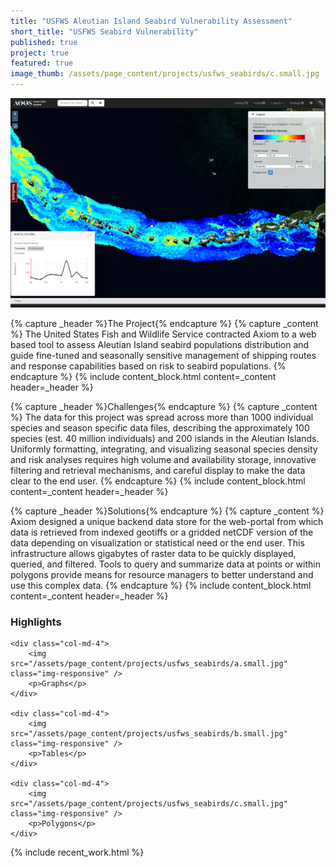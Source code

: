 ```yaml
---
title: "USFWS Aleutian Island Seabird Vulnerability Assessment"
short_title: "USFWS Seabird Vulnerability"
published: true
project: true
featured: true
image_thumb: /assets/page_content/projects/usfws_seabirds/c.small.jpg
---
```


<img src="/assets/page_content/projects/usfws_seabirds/screenshot.med.jpg" class="pull-right" />

{% capture _header %}The Project{% endcapture %}
{% capture _content %}
The United States Fish and Wildlife Service contracted Axiom to a web based tool to assess Aleutian Island seabird populations distribution and guide fine-tuned and seasonally sensitive management of shipping routes and response capabilities based on risk to seabird populations.
{% endcapture %}
{% include content_block.html content=_content header=_header %}

{% capture _header %}Challenges{% endcapture %}
{% capture _content %}
The data for this project was spread across more than 1000 individual species and season specific data files, describing the approximately 100 species (est. 40 million individuals) and 200 islands in the Aleutian Islands. Uniformly formatting, integrating, and visualizing seasonal species density and risk analyses requires high volume and availability storage, innovative filtering and retrieval mechanisms, and careful display to make the data clear to the end user.
{% endcapture %}
{% include content_block.html content=_content header=_header %}

{% capture _header %}Solutions{% endcapture %}
{% capture _content %}
Axiom designed a unique backend data store for the web-portal from which data is retrieved from indexed geotiffs or a gridded netCDF version of the data depending on visualization or  statistical need or the end user. This infrastructure allows gigabytes of raster data to be quickly displayed, queried, and filtered. Tools to query and summarize data at points or within polygons provide means for resource managers to better understand and use this complex data.
{% endcapture %}
{% include content_block.html content=_content header=_header %}




<h3>Highlights</h3>
<div class="row">


	<div class="col-md-4">
		<img src="/assets/page_content/projects/usfws_seabirds/a.small.jpg" class="img-responsive" />
		<p>Graphs</p>
	</div>

	<div class="col-md-4">
		<img src="/assets/page_content/projects/usfws_seabirds/b.small.jpg" class="img-responsive" />
		<p>Tables</p>
	</div>

	<div class="col-md-4">
		<img src="/assets/page_content/projects/usfws_seabirds/c.small.jpg" class="img-responsive" />
		<p>Polygons</p>
	</div>
</div>


{% include recent_work.html %}

<!-- {% capture _header %}Highlights{% endcapture %}
{% capture _content %}
<ul>
<li>Bird density summaries and visualization generated on the fly for user-defined areas</li>
<li>Fast filtering of datasets by relative rarity, time of year, and at multiple taxonomic levels</li>
</ul>
{% endcapture %}
{% include content_block.html content=_content header=_header %} -->

